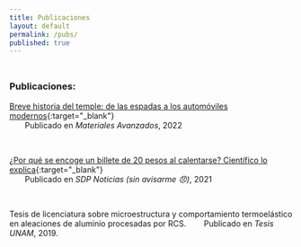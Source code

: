 ```yaml
---
title: Publicaciones
layout: default
permalink: /pubs/
published: true
---
```


<hr style="height:8px; visibility:hidden;" />

### Publicaciones:

[Breve historia del temple: de las espadas a los automóviles modernos](https://www.iim.unam.mx/MA/36){:target="_blank"}  
&nbsp;&nbsp;&nbsp;&nbsp;&nbsp;&nbsp; Publicado en _Materiales Avanzados_, 2022

<br>



[¿Por qué se encoge un billete de 20 pesos al calentarse? Científico lo explica](https://www.sdpnoticias.com/estilo-de-vida/por-que-se-encoge-un-billete-de-20-pesos-al-calentarse-cientifico-lo-explica/){:target="_blank"}  
&nbsp;&nbsp;&nbsp;&nbsp;&nbsp;&nbsp; Publicado en _SDP Noticias (sin avisarme :angry:)_, 2021

<br>

Tesis de licenciatura sobre microestructura y comportamiento termoelástico en aleaciones de aluminio procesadas por RCS. &nbsp;&nbsp;&nbsp;&nbsp;&nbsp;&nbsp; Publicado en _Tesis UNAM_, 2019. 


<br>
